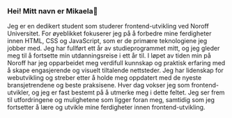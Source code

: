 ### Hei! Mitt navn er Mikaela👋


Jeg er en dedikert student som studerer frontend-utvikling ved Noroff Universitet. For øyeblikket fokuserer jeg på å forbedre mine ferdigheter innen HTML, CSS og JavaScript, som er de primære teknologiene jeg jobber med. Jeg har fullført ett år av studieprogrammet mitt, og jeg gleder meg til å fortsette min utdanningsreise i ett år til. I løpet av tiden min på Noroff har jeg opparbeidet meg verdifull kunnskap og praktisk erfaring med å skape engasjerende og visuelt tiltalende nettsteder. Jeg har lidenskap for webutvikling og streber etter å holde meg oppdatert med de nyeste bransjetrendene og beste praksisene. Hver dag vokser jeg som frontend-utvikler, og jeg er fast bestemt på å utmerke meg i dette feltet. Jeg ser frem til utfordringene og mulighetene som ligger foran meg, samtidig som jeg fortsetter å lære og utvikle mine ferdigheter innen frontend-utvikling.
